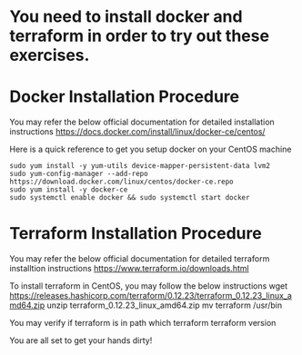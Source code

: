 # You need to install docker and terraform in order to try out these exercises.

# Docker Installation Procedure
You may refer the below official documentation for detailed installation instructions
	https://docs.docker.com/install/linux/docker-ce/centos/

Here is a quick reference to get you setup docker on your CentOS machine

	sudo yum install -y yum-utils device-mapper-persistent-data lvm2
	sudo yum-config-manager --add-repo https://download.docker.com/linux/centos/docker-ce.repo
	sudo yum install -y docker-ce
	sudo systemctl enable docker && sudo systemctl start docker


# Terraform Installation Procedure
You may refer the below official documentation for detailed terraform installtion instructions
	https://www.terraform.io/downloads.html

To install terraform in CentOS, you may follow the below instructions
	wget https://releases.hashicorp.com/terraform/0.12.23/terraform_0.12.23_linux_amd64.zip
	unzip terraform_0.12.23_linux_amd64.zip 
	mv terraform /usr/bin

You may verify if terraform is in path
	which terraform
	terraform version

You are all set to get your hands dirty!

